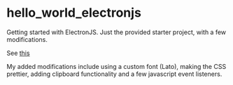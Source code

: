 # hello_world_electronjs
Getting started with ElectronJS. Just the provided starter project, with a few modifications.

See [this](https://www.electronjs.org/docs/latest/tutorial/quick-start)

My added modifications include using a custom font (Lato), making the CSS prettier, adding clipboard functionality and a few javascript event listeners.
